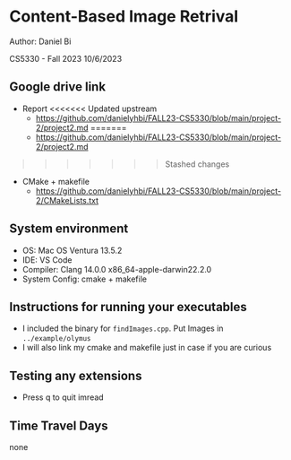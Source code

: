 # Content-Based Image Retrival
Author: Daniel Bi

CS5330 - Fall 2023
10/6/2023

## Google drive link
- Report
<<<<<<< Updated upstream
   - https://github.com/danielyhbi/FALL23-CS5330/blob/main/project-2/project2.md
=======
   - https://github.com/danielyhbi/FALL23-CS5330/blob/main/project-2/project2.md 
>>>>>>> Stashed changes
- CMake + makefile
   - https://github.com/danielyhbi/FALL23-CS5330/blob/main/project-2/CMakeLists.txt

## System environment
- OS: Mac OS Ventura 13.5.2
- IDE: VS Code
- Compiler: Clang 14.0.0 x86_64-apple-darwin22.2.0
- System Config: cmake + makefile

## Instructions for running your executables
- I included the binary for `findImages.cpp`. Put Images in `../example/olymus`
- I will also link my cmake and makefile just in case if you are curious

## Testing any extensions
- Press q to quit imread

## Time Travel Days
none

